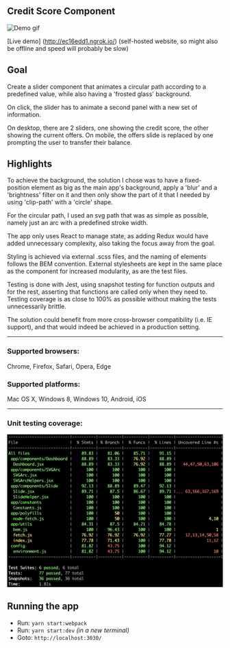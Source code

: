 ## Credit Score Component
![Demo gif](demo.gif)


[Live demo] (http://ec16edd1.ngrok.io/) 
(self-hosted website, so might also be offline and speed will probably be slow)

## Goal
Create a slider component that animates a circular path according to a predefined value, while also having a 'frosted glass' background.

On click, the slider has to animate a second panel with a new set of information.

On desktop, there are 2 sliders, one showing the credit score, the other showing the current offers.
On mobile, the offers slide is replaced by one prompting the user to transfer their balance.


## Highlights
To achieve the background, the solution I chose was to have a fixed-position element as big as the main app's background, apply a 'blur' and a 'brightness' filter on it and then only show the part of it that I needed by using 'clip-path' with a 'circle' shape.

For the circular path, I used an svg path that was as simple as possible, namely just an arc with a predefined stroke width.

The app only uses React to manage state, as adding Redux would have added unnecessary complexity, also taking the focus away from the goal.

Styling is achieved via external .scss files, and the naming of elements follows the BEM convention. External stylesheets are kept in the same place as the component for increased modularity, as are the test files.

Testing is done with Jest, using snapshot testing for function outputs and for the rest, asserting that functions are called only when they need to. Testing coverage is as close to 100% as possible without making the tests unnecessarily brittle.

The solution could benefit from more cross-browser compatibility (i.e. IE support), and that would indeed be achieved in a production setting.

-----------------

### Supported browsers:

Chrome, Firefox, Safari, Opera, Edge 

### Supported platforms:

Mac OS X, Windows 8, Windows 10, Android, iOS

--------------------------
### Unit testing coverage:

![Test coverage screenshot](test-coverage.jpg)

## Running the app

 * Run: `yarn start:webpack`
 * Run: `yarn start:dev` _(in a new terminal)_
 * Goto: `http://localhost:3030/`



